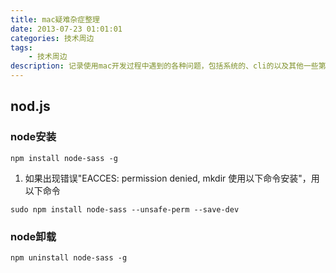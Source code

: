 ```yaml
---
title: mac疑难杂症整理
date: 2013-07-23 01:01:01
categories: 技术周边
tags: 
    - 技术周边
description: 记录使用mac开发过程中遇到的各种问题，包括系统的、cli的以及其他一些第三方。
---
```


## nod.js

### node安装
```
npm install node-sass -g
```

1. 如果出现错误"EACCES: permission denied, mkdir 使用以下命令安装"，用以下命令
```
sudo npm install node-sass --unsafe-perm --save-dev
```

### node卸载
```
npm uninstall node-sass -g
```

